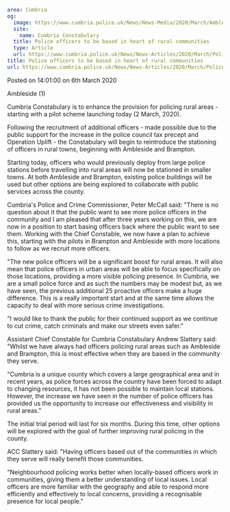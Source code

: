 ```yaml
area: Cumbria
og:
  image: https://www.cumbria.police.uk/News/News-Media/2020/March/Ambleside1jpg.jpg
  site:
    name: Cumbria Constabulary
  title: Police officers to be based in heart of rural communities
  type: Article
  url: https://www.cumbria.police.uk/News/News-Articles/2020/March/Police-officers-to-be-based-in-heart-of-rural-communities.aspx
title: Police officers to be based in heart of rural communities
url: https://www.cumbria.police.uk/News/News-Articles/2020/March/Police-officers-to-be-based-in-heart-of-rural-communities.aspx
```

Posted on 14:01:00 on 6th March 2020

Ambleside (1)

Cumbria Constabulary is to enhance the provision for policing rural areas - starting with a pilot scheme launching today (2 March, 2020).

Following the recruitment of additional officers - made possible due to the public support for the increase in the police council tax precept and Operation Uplift - the Constabulary will begin to reintroduce the stationing of officers in rural towns, beginning with Ambleside and Brampton.

Starting today, officers who would previously deploy from large police stations before travelling into rural areas will now be stationed in smaller towns. At both Ambleside and Brampton, existing police buildings will be used but other options are being explored to collaborate with public services across the county.

Cumbria's Police and Crime Commissioner, Peter McCall said: "There is no question about it that the public want to see more police officers in the community and I am pleased that after three years working on this, we are now in a position to start basing officers back where the public want to see them. Working with the Chief Constable, we now have a plan to achieve this, starting with the pilots in Brampton and Ambleside with more locations to follow as we recruit more officers.

"The new police officers will be a significant boost for rural areas. It will also mean that police officers in urban areas will be able to focus specifically on those locations, providing a more visible policing presence. In Cumbria, we are a small police force and as such the numbers may be modest but, as we have seen, the previous additional 25 proactive officers make a huge difference. This is a really important start and at the same time allows the capacity to deal with more serious crime investigations.

"I would like to thank the public for their continued support as we continue to cut crime, catch criminals and make our streets even safer."

Assistant Chief Constable for Cumbria Constabulary Andrew Slattery said: "Whilst we have always had officers policing rural areas such as Ambleside and Brampton, this is most effective when they are based in the community they serve.

"Cumbria is a unique county which covers a large geographical area and in recent years, as police forces across the country have been forced to adapt to changing resources, it has not been possible to maintain local stations. However, the increase we have seen in the number of police officers has provided us the opportunity to increase our effectiveness and visibility in rural areas."

The initial trial period will last for six months. During this time, other options will be explored with the goal of further improving rural policing in the county.

ACC Slattery said: "Having officers based out of the communities in which they serve will really benefit those communities.

"Neighbourhood policing works better when locally-based officers work in communities, giving them a better understanding of local issues. Local officers are more familiar with the geography and able to respond more efficiently and effectively to local concerns, providing a recognisable presence for local people."
